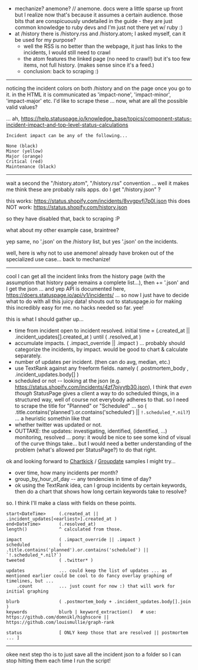 - mechanize? anemone? // anemone. docs were a little sparse up front but I realize now that's because it assumes a certain audience. those bits that are conspicuously undetailed in the guide - they are just common knowledge to ruby devs and I'm just not there yet w/ ruby :)
- at /history there is /history.rss and /history.atom; I asked myself, can it be used for my purpose?
    - well the RSS is no better than the webpage, it just has links to the incidents, I would still need to crawl
    - the atom features the linked page (no need to crawl!) but it's too few items, not full history. (makes sense since it's a feed.)
    - conclusion: back to scraping :)

----

noticing the incident colors on both /history and on the page once you go to it. in the HTML it is communicated as 'impact-none', 'impact-minor', 'impact-major' etc. I'd like to scrape these ... now, what are all the possible valid values?

... ah, https://help.statuspage.io/knowledge_base/topics/component-status-incident-impact-and-top-level-status-calculations 

    Incident impact can be any of the following...

    None (black)
    Minor (yellow)
    Major (orange)
    Critical (red)
    Maintenance (black)

----

wait a second the "/history.atom", "/history.rss" convention ... well it makes me think these are probably rails apps. do I get "/history.json" ?

this works: https://status.shopify.com/incidents/8vvgpvfj7p0l.json
this does NOT work: https://status.shopify.com/history.json 

so they have disabled that, back to scraping :P

what about my other example case, braintree?

yep same, no '.json' on the /history list, but yes '.json' on the incidents.

well, here is why not to use anemone! already have broken out of the specialized use case... back to mechanize!

----

cool I can get all the incident links from the history page (with the assumption that history page remains a complete list...), then += '.json' and  I get the json ... and yep API is documented here, https://doers.statuspage.io/api/v1/incidents/ ... so now I just have to decide what to do with all this juicy data! shouts out to statuspage.io for making this incredibly easy for me. no hacks needed so far. yee!

this is what I should gather up...

- time from incident open to incident resolved. initial time = (.created_at || .incident_updates[<earliest>].created_at ) until ( .resolved_at )
- accumulate impacts. ( .impact_override || .impact ) ... probably should categorize the incidents, by impact. would be good to chart & calculate separately.
- number of updates per incident. (then can do avg, median, etc.)
- use TextRank against any freeform fields. namely ( .postmortem_body , .incident_updates.body[] )
- scheduled or not -- looking at the json (e.g. https://status.shopify.com/incidents/4zf7pjyytb30.json), I think that *even though* StatusPage gives a client a way to do scheduled things, in a structured way, well of course not everybody adheres to that. so I need to scrape the title for "Planned" or "Scheduled" ... so ( .title.contains('planned').or.contains('scheduled') || `!.scheduled_*.nil?`) ... a heuristic somethin like that
- whether twitter was updated or not.
- OUTTAKE: the updates: investigating, identified, (identified, ...) monitoring, resolved ... pony: it would be nice to see some kind of visual of the curve things take... but I would need a better understanding of the problem (what's allowed per StatusPage?) to do that right.

ok and looking forward to [Chartkick](http://chartkick.com/) / [Groupdate](https://github.com/ankane/groupdate) samples I might try...

- over time, how many incidents per month?
- group_by_hour_of_day -- any tendencies in time of day?
- ok using the TextRank idea, can I group incidents by certain keywords, then do a chart that shows how long certain keywords take to resolve?

so. I think I'll make a class with fields on these points.

    start<DateTime>     (.created_at || .incident_updates[<earliest>].created_at )
    end<DateTime>       (.resolved_at)
    length()            ^ calculated from those.
    
    impact              ( .impact_override || .impact )
    scheduled           ( .title.contains('planned').or.contains('scheduled') || `!.scheduled_*.nil?`)
    tweeted             ( .twitter* )

    updates             ... could keep the list of updates ... as mentioned earlier could be cool to do fancy overlay graphing of timelines, but ...
        .count          ... just count for now :) that will work for initial graphing

    blurb               ( .postmortem_body + .incident_updates.body[].join )
    keywords            blurb | keyword_extraction()   # use:       https://github.com/domnikl/highscore || https://github.com/louismullie/graph-rank

    status              [ ONLY keep those that are resolved || postmortem ... ]

----

okee next step tho is to just save all the incident json to a folder so I can stop hitting them each time I run the script!
